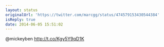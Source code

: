 ```yaml
---
layout: status
originalUrl: 'https://twitter.com/marcgg/status/474579153430544384'
isReply: true
date: 2014-06-05 15:51:02
---
```


@mickeyben http://t.co/Kgy5Y9qD1K
